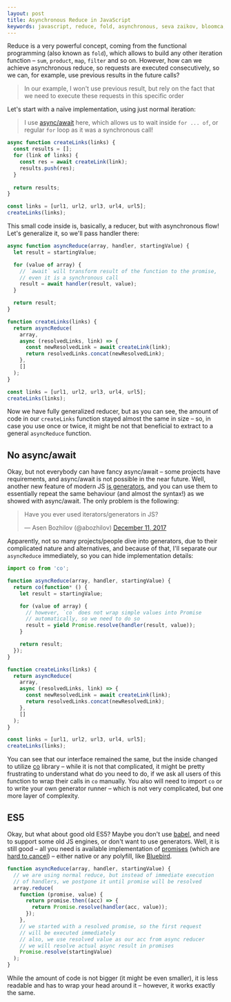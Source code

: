 ```yaml
---
layout: post
title: Asynchronous Reduce in JavaScript
keywords: javascript, reduce, fold, asynchronous, seva zaikov, bloomca, promises, iterators, generators, map, filter
---
```


Reduce is a very powerful concept, coming from the functional programming (also known as `fold`), which allows to build any other iteration function – `sum`, `product`, `map`, `filter` and so on. However, how can we achieve asynchronous reduce, so requests are executed consecutively, so we can, for example, use previous results in the future calls?

> In our example, I won't use previous result, but rely on the fact that we need to execute these requests in this specific order

Let's start with a naïve implementation, using just normal iteration:

> I use [async/await](https://developer.mozilla.org/en-US/docs/Web/JavaScript/Reference/Statements/async_function) here, which allows us to wait inside `for ... of`, or regular `for` loop as it was a synchronous call!

```js
async function createLinks(links) {
  const results = [];
  for (link of links) {
    const res = await createLink(link);
    results.push(res);
  }
  
  return results;
}

const links = [url1, url2, url3, url4, url5];
createLinks(links);
```

This small code inside is, basically, a reducer, but with asynchronous flow! Let's generalize it, so we'll pass handler there:

```js
async function asyncReduce(array, handler, startingValue) {
  let result = startingValue;

  for (value of array) {
    // `await` will transform result of the function to the promise,
    // even it is a synchronous call
    result = await handler(result, value);
  }

  return result;
}

function createLinks(links) {
  return asyncReduce(
    array,
    async (resolvedLinks, link) => {
      const newResolvedLink = await createLink(link);
      return resolvedLinks.concat(newResolvedLink);
    },
    []
  );
}

const links = [url1, url2, url3, url4, url5];
createLinks(links);
```

Now we have fully generalized reducer, but as you can see, the amount of code in our `createLinks` function stayed almost the same in size – so, in case you use once or twice, it might be not that beneficial to extract to a general `asyncReduce` function.

## No async/await

Okay, but not everybody can have fancy async/await – some projects have requirements, and async/await is not possible in the near future. Well, another new feature of modern JS [is generators](http://blog.bloomca.me/2017/12/19/how-to-use-generators.html), and you can use them to essentially repeat the same behaviour (and almost the syntax!) as we showed with async/await. The only problem is the following:

<blockquote class="twitter-tweet" data-lang="en"><p lang="en" dir="ltr">Have you ever used iterators/generators in JS?</p>&mdash; Asen Bozhilov (@abozhilov) <a href="https://twitter.com/abozhilov/status/940322101772374016?ref_src=twsrc%5Etfw">December 11, 2017</a></blockquote>
<script async src="https://platform.twitter.com/widgets.js" charset="utf-8"></script>

Apparently, not so many projects/people dive into generators, due to their complicated nature and alternatives, and because of that, I'll separate our `asyncReduce` immediately, so you can hide implementation details:

```js
import co from 'co';

function asyncReduce(array, handler, startingValue) {
  return co(function* () {
    let result = startingValue;

    for (value of array) {
      // however, `co` does not wrap simple values into Promise
      // automatically, so we need to do so
      result = yield Promise.resolve(handler(result, value));
    }

    return result;
  });
}

function createLinks(links) {
  return asyncReduce(
    array,
    async (resolvedLinks, link) => {
      const newResolvedLink = await createLink(link);
      return resolvedLinks.concat(newResolvedLink);
    },
    []
  );
}

const links = [url1, url2, url3, url4, url5];
createLinks(links);
```

You can see that our interface remained the same, but the inside changed to utilize [co](https://github.com/tj/co) library – while it is not that complicated, it might be pretty frustrating to understand what do you need to do, if we ask all users of this function to wrap their calls in `co` manually. You also will need to import `co` or to write your own generator runner – which is not very complicated, but one more layer of complexity.

## ES5

Okay, but what about good old ES5? Maybe you don't use [babel](https://babeljs.io/), and need to support some old JS engines, or don't want to use generators. Well, it is still good – all you need is available implementation of [promises](https://developer.mozilla.org/en/docs/Web/JavaScript/Reference/Global_Objects/Promise) (which are [hard to cancel](http://blog.bloomca.me/2017/12/04/how-to-cancel-your-promise.html)) – either native or any polyfill, like [Bluebird](http://bluebirdjs.com/docs/getting-started.html).

```js
function asyncReduce(array, handler, startingValue) {
  // we are using normal reduce, but instead of immediate execution
  // of handlers, we postpone it until promise will be resolved
  array.reduce(
    function (promise, value) {
      return promise.then((acc) => {
        return Promise.resolve(handler(acc, value));
      });
    },
    // we started with a resolved promise, so the first request
    // will be executed immediately
    // also, we use resolved value as our acc from async reducer
    // we will resolve actual async result in promises
    Promise.resolve(startingValue)
  );
}
```

While the amount of code is not bigger (it might be even smaller), it is less readable and has to wrap your head around it – however, it works exactly the same.
